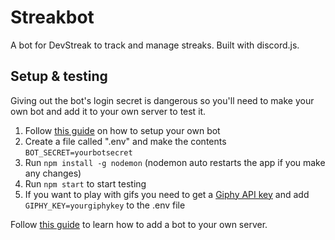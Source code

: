 # Streakbot
A bot for DevStreak to track and manage streaks. Built with discord.js.

## Setup & testing
Giving out the bot's login secret is dangerous so you'll need to make your own bot and add it to your own server to test it.

1. Follow [this guide](https://discordjs.guide/preparations/setting-up-a-bot-application.html) on how to setup your own bot
2. Create a file called ".env" and make the contents `BOT_SECRET=yourbotsecret`
3. Run `npm install -g nodemon` (nodemon auto restarts the app if you make any changes)
4. Run `npm start` to start testing
5. If you want to play with gifs you need to get a [Giphy API key](https://developers.giphy.com) and add `GIPHY_KEY=yourgiphykey` to the .env file

Follow [this guide](https://discordjs.guide/preparations/adding-your-bot-to-servers.html#bot-invite-links) to learn how to add a bot to your own server.